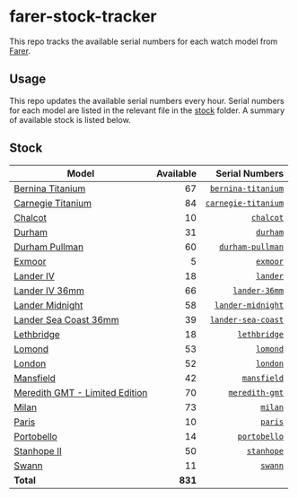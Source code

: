 # farer-stock-tracker

This repo tracks the available serial numbers for each watch model from [Farer](https://farer.com).

## Usage

This repo updates the available serial numbers every hour. Serial numbers for each model are listed in the relevant file in the [stock](./stock) folder. A summary of available stock is listed below.

## Stock

| Model | Available | Serial Numbers |
| ----- | --------: | -------------: |
| [Bernina Titanium](https://usd.farer.com/products/bernina-titanium) | 67 | [`bernina-titanium`](./stock/bernina-titanium) |
| [Carnegie Titanium](https://usd.farer.com/products/carnegie-titanium) | 84 | [`carnegie-titanium`](./stock/carnegie-titanium) |
| [Chalcot](https://usd.farer.com/products/chalcot) | 10 | [`chalcot`](./stock/chalcot) |
| [Durham](https://usd.farer.com/products/durham) | 31 | [`durham`](./stock/durham) |
| [Durham Pullman](https://usd.farer.com/products/durham-pullman) | 60 | [`durham-pullman`](./stock/durham-pullman) |
| [Exmoor](https://usd.farer.com/products/exmoor) | 5 | [`exmoor`](./stock/exmoor) |
| [Lander IV](https://usd.farer.com/products/lander) | 18 | [`lander`](./stock/lander) |
| [Lander IV 36mm](https://usd.farer.com/products/lander-36mm) | 66 | [`lander-36mm`](./stock/lander-36mm) |
| [Lander Midnight](https://usd.farer.com/products/lander-midnight) | 58 | [`lander-midnight`](./stock/lander-midnight) |
| [Lander Sea Coast 36mm](https://usd.farer.com/products/lander-sea-coast) | 39 | [`lander-sea-coast`](./stock/lander-sea-coast) |
| [Lethbridge](https://usd.farer.com/products/lethbridge) | 18 | [`lethbridge`](./stock/lethbridge) |
| [Lomond](https://usd.farer.com/products/lomond) | 53 | [`lomond`](./stock/lomond) |
| [London](https://usd.farer.com/products/london) | 52 | [`london`](./stock/london) |
| [Mansfield](https://usd.farer.com/products/mansfield) | 42 | [`mansfield`](./stock/mansfield) |
| [Meredith GMT - Limited Edition](https://usd.farer.com/products/meredith-gmt) | 70 | [`meredith-gmt`](./stock/meredith-gmt) |
| [Milan](https://usd.farer.com/products/milan) | 73 | [`milan`](./stock/milan) |
| [Paris](https://usd.farer.com/products/paris) | 10 | [`paris`](./stock/paris) |
| [Portobello](https://usd.farer.com/products/portobello) | 14 | [`portobello`](./stock/portobello) |
| [Stanhope II](https://usd.farer.com/products/stanhope) | 50 | [`stanhope`](./stock/stanhope) |
| [Swann](https://usd.farer.com/products/swann) | 11 | [`swann`](./stock/swann) |
| **Total** | **831** | |
